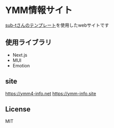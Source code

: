 # YMM情報サイト

[sub-tさんのテンプレート](https://github.com/sub-t/next-mdx-site)を使用したwebサイトです

## 使用ライブラリ

- Next.js
- MUI
- Emotion

## site

https://ymm4-info.net
https://ymm-info.site

## License

MIT
